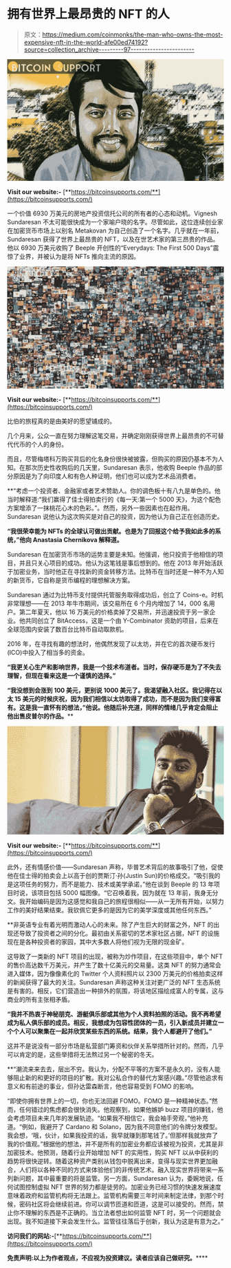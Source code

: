 # 拥有世界上最昂贵的 NFT 的人

> 原文：<https://medium.com/coinmonks/the-man-who-owns-the-most-expensive-nft-in-the-world-afe00ed74192?source=collection_archive---------97----------------------->

![](img/8479a9e7ec694cd040eb6358ca75a9a8.png)

**Visit our website:-** [**https://bitcoinsupports.com/**](https://bitcoinsupports.com/)

一个价值 6930 万美元的房地产投资信托公司的所有者的心态和动机。Vignesh Sundaresan 不太可能很快成为一个家喻户晓的名字。尽管如此，这位连续创业家在加密货币市场上以别名 Metakovan 为自己创造了一个名字。几乎就在一年前，Sundaresan 获得了世界上最昂贵的 NFT，以及在世艺术家的第三昂贵的作品。他以 6930 万美元收购了 Beeple 开创性的“Everydays: The First 500 Days”震惊了业界，并被认为是将 NFTs 推向主流的原因。

![](img/ce82048e5eab33b60140d49c5c74a5d2.png)

**Visit our website:-** [**https://bitcoinsupports.com/**](https://bitcoinsupports.com/)

比伯的旅程真的是由美好的愿望铺成的。

几个月来，公众一直在努力理解这笔交易，并确定刚刚获得世界上最昂贵的不可替代代币的个人的身份。

而且，尽管梅塔科万购买背后的化名身份很快被披露，但购买的原因仍基本不为人知。在那次历史性收购后的几天里，Sundaresan 表示，他收购 Beeple 作品的部分原因是为了向印度人和有色人种证明，他们也可以成为艺术品消费者。

**“考虑一个投资者、金融家或者艺术赞助人。你的调色板十有八九是单色的。他当时解释道:“我们赢得了佳士得拍卖行的《每一天:第一个 5000 天》，为这个配色方案增添了一抹桃花心木的色彩。”。然而，另外一些因素也在起作用。Sundaresan 说他认为这次购买是对自己的投资，因为他认为自己正在创造历史。

**“我很荣幸能为 NFTs 的全球认可做出贡献。也是为了回报这个给予我如此多的系统，”他向 Anastasia Chernikova 解释道。**

Sundaresan 在加密货币市场的运势主要是未知。他强调，他只投资于他相信的项目，并且只关心项目的成功。他认为这笔钱是事后想到的。他在 2013 年开始活跃于加密业务，当时他正在寻找新的资金转移方法。比特币在当时还是一种不为人知的新货币，它自称是货币编程的理想解决方案。

Sundaresan 通过为比特币支付提供托管服务取得成功后，创立了 Coins-e。时机非常理想——在 2013 年牛市期间，该交易所在 6 个月内增加了 14，000 名用户。第二年夏天，他以 16 万美元的价格卖掉了交易所，并迅速投资于另一家企业。他共同创立了 BitAccess，这是一个由 Y-Combinator 资助的项目，后来在全球范围内安装了数百台比特币自动取款机。

2016 年，在寻找有趣的想法时，他偶然发现了以太坊，并在它的首次硬币发行(ICO)中投入了相当多的资金。

**“我更关心生产和影响世界，我是一个技术布道者。当时，保存硬币是为了不失去理智，但现在看来这是一个谨慎的选择。”**

**“我没想到会涨到 100 美元，更别说 1000 美元了。我渴望融入社区。我记得在以太 15 美元的时候庆祝，因为我们相信以太坊取得了成功，而不是因为我们变得富有。这是我一直怀有的想法，”他说。他随后补充道，同样的情绪几乎肯定会阻止他出售皮普尔的作品。****

![](img/dee36287d505742b6a7ec9b3a84b615e.png)

**Visit our website:-** [**https://bitcoinsupports.com/**](https://bitcoinsupports.com/)

此外，还有情感价值——Sundaresan 声称，毕普艺术背后的故事吸引了他，促使他在佳士得的拍卖会上以高于创的贾斯汀·孙(Justin Sun)的价格成交。“吸引我的是这项任务的努力，而不是能力、技术或美学承诺，”他在谈到 Beeple 的 13 年项目时说，该项目包括 5000 幅图像。“它召唤着我，因为就在 13 年前，我身无分文。我开始编码是因为这感觉和我自己的旅程很相似——从一无所有开始，以努力工作的美好结果结束。我钦佩它更多的是因为它的美学深度或其他任何东西。”

**非英语专业有着光明而激动人心的未来。除了产生巨大的财富之外，NFT 的出现还导致了投资者之间的分化。最初由关系密切的艺术家社区占据，NFT 的设施现在是各种投资者的家园，其中大多数人将他们视为无限的现金矿。

这导致了一类新的 NFT 项目的出现，被称为炒作项目，在这些项目中，单个 NFT 的售价高达数千万美元，并产生了数十亿美元的交易量。这类 NFT 的努力通常会进入媒体，因为像像素化的 Twitter 个人资料照片以 2300 万美元的价格拍卖这样的新闻获得了最大的关注。Sundaresan 声称这种关注对更广泛的 NFT 生态系统是有害的。相反，它们营造出一种排外的氛围，将该地区描绘成富人的专属，这与商业的所有主张相矛盾。

**“我并不热衷于神秘朋克、游艇俱乐部或其他为个人资料拍照的活动。我不再希望成为私人俱乐部的成员。相反，我想成为包容性团体的一员，引入新成员并建立一个个人可以聚集在一起并欣赏某些东西的系统。结果，我个人都避开了他们。”**

这并不是说没有一部分市场是私营部门筹资和伙伴关系举措所针对的。然而，几乎可以肯定的是，这些举措将无法熬过另一个秘密的冬天。

**“潮流来来去去，层出不穷。我认为，分配不平等的方案不是永久的，没有人能够阻止新的和更好的项目的扩散。我对公私合作的替代方案感兴趣。”尽管他追求有意义和有前途的事业，但孙达雷森断言，他也容易受到 FOMO 的影响。

“即使你拥有世界上的一切，你也无法回避 FOMO。FOMO 是一种精神状态。”然而，任何错过的焦虑都会很快消失。他观察到，如果他嫉妒 buzz 项目的赚钱，他会考虑项目未来几年的发展轨迹。“如果我不相信它，我会袖手旁观，”他补充道。“例如，我避开了 Cardano 和 Solano，因为我不同意他们的令牌分发模型。我会想，‘哦，伙计，如果我投资的话，我早就赚到那笔钱了。’但那样我就放弃了我的价值观。”根据他的想法，并不是所有的加密业务都应该被视为投资，尤其是非加密技术。他预测，随着行业开始增加 NFT 的实用性，购买 NFT 以从中获利的趋势将很快逆转。随着这种资产类别从钱包中脱离出来，变得与现实世界更加融合，人们将以各种不同的方式来体验他们的非传统艺术。融入现实世界将带来一系列新问题，其中最重要的将是监管。另一方面，Sundaresan 认为，委婉地说，任何试图控制虚拟 NFT 世界的努力都是徒劳的。加密业务已经习惯的快速发展速度意味着政府和监管机构将无法跟上。监管机构需要三年时间来制定法律，到那个时候，密码社区将会继续前进。你可以调节匝道和匝道，这是可以接受的。然而，禁止你不理解的东西是不正确的。当立法者想出如何监管 NFT 时，另一个问题就会出现。我不知道接下来会发生什么。监管往往落后于创新，我认为这是有意为之。”

**访问我们的网站:-**[**https://bitcoinsupports.com/**](https://bitcoinsupports.com/)

**免责声明:以上为作者观点，不应视为投资建议。读者应该自己做研究。******